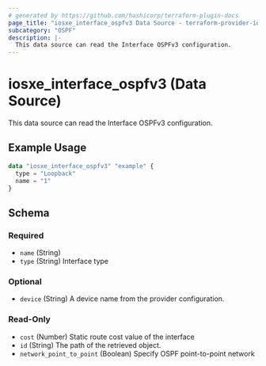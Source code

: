 ```yaml
---
# generated by https://github.com/hashicorp/terraform-plugin-docs
page_title: "iosxe_interface_ospfv3 Data Source - terraform-provider-iosxe"
subcategory: "OSPF"
description: |-
  This data source can read the Interface OSPFv3 configuration.
---
```


# iosxe_interface_ospfv3 (Data Source)

This data source can read the Interface OSPFv3 configuration.

## Example Usage

```terraform
data "iosxe_interface_ospfv3" "example" {
  type = "Loopback"
  name = "1"
}
```

<!-- schema generated by tfplugindocs -->
## Schema

### Required

- `name` (String)
- `type` (String) Interface type

### Optional

- `device` (String) A device name from the provider configuration.

### Read-Only

- `cost` (Number) Static route cost value of the interface
- `id` (String) The path of the retrieved object.
- `network_point_to_point` (Boolean) Specify OSPF point-to-point network
